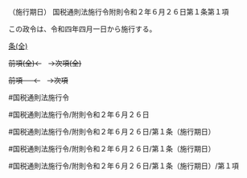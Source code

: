 （施行期日）
国税通則法施行令附則令和２年６月２６日第１条第１項

この政令は、令和四年四月一日から施行する。

[条(全)](国税通則法施行＿令附則令和２年６月２６日第１条_.md)

~~前項(全)←~~　~~→次項(全)~~

~~前項 　 ←~~　~~→次項~~



#国税通則法施行令

#国税通則法施行令/附則令和２年６月２６日

#国税通則法施行令/附則令和２年６月２６日/第１条（施行期日）

#国税通則法施行令/附則令和２年６月２６日/第１条（施行期日）

#国税通則法施行令/附則令和２年６月２６日/第１条（施行期日）/第１項

